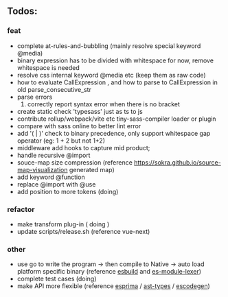 
## Todos: 

### feat

* complete at-rules-and-bubbling (mainly resolve special keyword @media)
* binary expression has to be divided with whitespace for now, remove whitespace is needed
* resolve css internal keyword @media etc (keep them as raw code)
* how to evaluate CallExpression , and how to parse to CallExpression in old parse_consecutive_str
* parse errors
    1. correctly report syntax error when there is no bracket
* create static check 'typesass' just as ts to js
* contribute rollup/webpack/vite etc tiny-sass-compiler loader or plugin
* compare with sass online to better lint error
* add '( | )' check to binary precedence, only support whitespace gap operator (eg: 1 + 2 but not 1+2)
* middleware add hooks to capture mid product;
* handle recursive @import
* souce-map size compression (reference https://sokra.github.io/source-map-visualization generated map)
* add keyword @function
* replace @import with @use
* add position to more tokens (doing)

### refactor

* make transform plug-in ( doing )
* update scripts/release.sh (reference vue-next)

### other

* use go to write the program -> then compile to Native -> auto load platform specific binary (reference [esbuild](https://github.com/evanw/esbuild) and [es-module-lexer](https://github.com/guybedford/es-module-lexer))
* complete test cases (doing)
* make API more flexible (reference  [esprima](https://www.npmjs.com/package/esprima) / [ast-types](https://www.npmjs.com/package/ast-types) / [escodegen](https://www.npmjs.com/package/escodegen))

